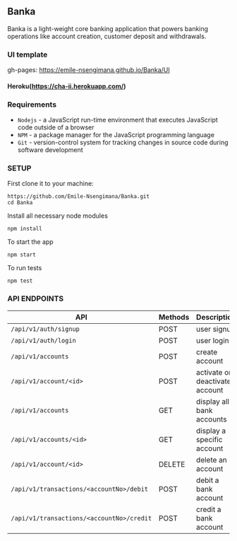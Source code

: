 ## Banka
Banka is a light-weight core banking application that powers banking operations like account
creation, customer deposit and withdrawals.
### UI template
gh-pages: https://emile-nsengimana.github.io/Banka/UI
#### Heroku(https://cha-ii.herokuapp.com/)
### Requirements

- `Nodejs` - a JavaScript run-time environment that executes JavaScript code outside of a browser
- `NPM` - a package manager for the JavaScript programming language
- `Git` - version-control system for tracking changes in source code during software development
### SETUP
First clone it to your machine:
```
https://github.com/Emile-Nsengimana/Banka.git
cd Banka
```
Install all necessary node modules
```
npm install
```
To start the app
```
npm start
```
To run tests
```
npm test
```

### API ENDPOINTS
| API | Methods  | Description  |
| ------- | --- | --- |
| `/api/v1/auth/signup` | POST | user signup |
| `/api/v1/auth/login` | POST | user login |
| `/api/v1/accounts` | POST | create account |
| `/api/v1/account/<id>` | POST | activate or deactivate account |
| `/api/v1/accounts` | GET | display all bank accounts |
| `/api/v1/accounts/<id>` | GET | display a specific account |
| `/api/v1/account/<id>` | DELETE | delete an account |
| `/api/v1/transactions/<accountNo>/debit` | POST | debit a bank account |
| `/api/v1/transactions/<accountNo>/credit` | POST | credit a bank account |
